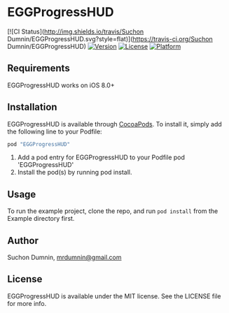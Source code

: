 # EGGProgressHUD

[![CI Status](http://img.shields.io/travis/Suchon Dumnin/EGGProgressHUD.svg?style=flat)](https://travis-ci.org/Suchon Dumnin/EGGProgressHUD)
[![Version](https://img.shields.io/cocoapods/v/EGGProgressHUD.svg?style=flat)](http://cocoapods.org/pods/EGGProgressHUD)
[![License](https://img.shields.io/cocoapods/l/EGGProgressHUD.svg?style=flat)](http://cocoapods.org/pods/EGGProgressHUD)
[![Platform](https://img.shields.io/cocoapods/p/EGGProgressHUD.svg?style=flat)](http://cocoapods.org/pods/EGGProgressHUD)


## Requirements
EGGProgressHUD works on iOS 8.0+

## Installation

EGGProgressHUD is available through [CocoaPods](http://cocoapods.org). To install
it, simply add the following line to your Podfile:

```ruby
pod "EGGProgressHUD"
```

1. Add a pod entry for EGGProgressHUD to your Podfile pod 'EGGProgressHUD'
2. Install the pod(s) by running pod install.

## Usage
To run the example project, clone the repo, and run `pod install` from the Example directory first.


## Author

Suchon Dumnin, mrdumnin@gmail.com

## License

EGGProgressHUD is available under the MIT license. See the LICENSE file for more info.
